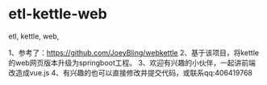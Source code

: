 # etl-kettle-web
etl, kettle, web, 

1、参考了：https://github.com/JoeyBling/webkettle
2、基于该项目，将kettle的web网页版本升级为springboot工程。
3、欢迎有兴趣的小伙伴，一起讲前端改造成vue.js
4、有兴趣的也可以直接修改并提交代码，或联系qq:406419768
